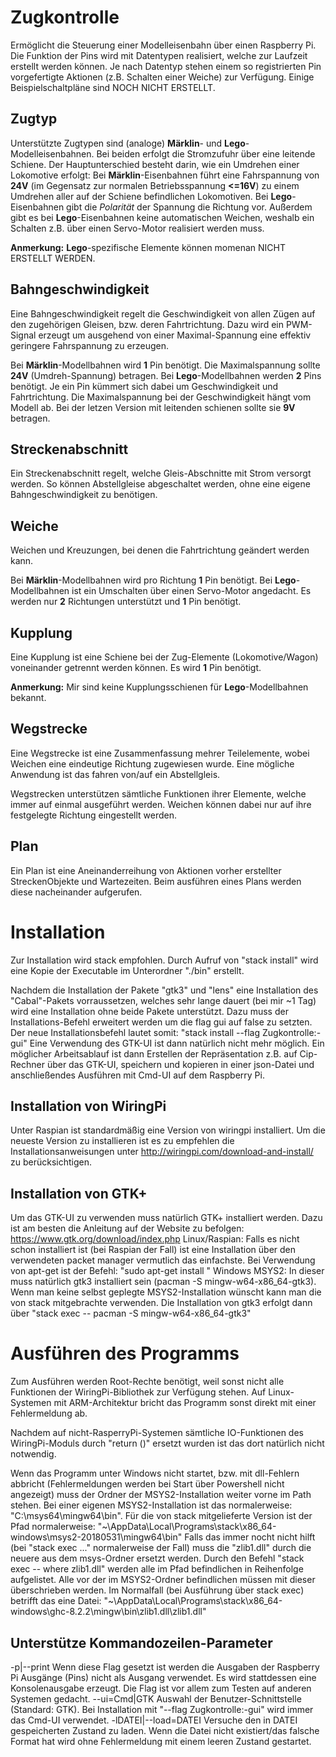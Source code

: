 # Zugkontrolle
Ermöglicht die Steuerung einer Modelleisenbahn über einen Raspberry Pi.
Die Funktion der Pins wird mit Datentypen realisiert, welche zur Laufzeit erstellt werden können.
Je nach Datentyp stehen einem so registrierten Pin vorgefertigte Aktionen (z.B. Schalten einer Weiche) zur Verfügung.
Einige Beispielschaltpläne sind NOCH NICHT ERSTELLT.

## Zugtyp
Unterstützte Zugtypen sind (analoge) __Märklin__- und __Lego__-Modelleisenbahnen. Bei beiden erfolgt die Stromzufuhr über eine leitende Schiene.
Der Hauptunterschied besteht darin, wie ein Umdrehen einer Lokomotive erfolgt:
    Bei __Märklin__-Eisenbahnen führt eine Fahrspannung von __24V__ (im Gegensatz zur normalen Betriebsspannung __<=16V__) zu einem Umdrehen aller auf der Schiene befindlichen Lokomotiven.
    Bei __Lego__-Eisenbahnen gibt die _Polarität_ der Spannung die Richtung vor.
Außerdem gibt es bei __Lego__-Eisenbahnen keine automatischen Weichen, weshalb ein Schalten z.B. über einen Servo-Motor realisiert werden muss.

__Anmerkung:__
    __Lego__-spezifische Elemente können momenan NICHT ERSTELLT WERDEN.

## Bahngeschwindigkeit
Eine Bahngeschwindigkeit regelt die Geschwindigkeit von allen Zügen auf den zugehörigen Gleisen, bzw. deren Fahrtrichtung.
Dazu wird ein PWM-Signal erzeugt um ausgehend von einer Maximal-Spannung eine effektiv geringere Fahrspannung zu erzeugen.

Bei __Märklin__-Modellbahnen wird __1__ Pin benötigt. Die Maximalspannung sollte __24V__ (Umdreh-Spannung) betragen.
Bei __Lego__-Modellbahnen werden __2__ Pins benötigt. Je ein Pin kümmert sich dabei um Geschwindigkeit und Fahrtrichtung.
    Die Maximalspannung bei der Geschwindigkeit hängt vom Modell ab.
    Bei der letzen Version mit leitenden schienen sollte sie __9V__ betragen.

## Streckenabschnitt
Ein Streckenabschnitt regelt, welche Gleis-Abschnitte mit Strom versorgt werden. So können Abstellgleise abgeschaltet werden, ohne eine eigene Bahngeschwindigkeit zu benötigen.

## Weiche
Weichen und Kreuzungen, bei denen die Fahrtrichtung geändert werden kann.

Bei __Märklin__-Modellbahnen wird pro Richtung __1__ Pin benötigt.
Bei __Lego__-Modellbahnen ist ein Umschalten über einen Servo-Motor angedacht. Es werden nur __2__ Richtungen unterstützt und __1__ Pin benötigt.

## Kupplung
Eine Kupplung ist eine Schiene bei der Zug-Elemente (Lokomotive/Wagon) voneinander getrennt werden können. Es wird __1__ Pin benötigt.

__Anmerkung:__
    Mir sind keine Kupplungsschienen für __Lego__-Modellbahnen bekannt.

## Wegstrecke
Eine Wegstrecke ist eine Zusammenfassung mehrer Teilelemente, wobei Weichen eine eindeutige Richtung zugewiesen wurde.
Eine mögliche Anwendung ist das fahren von/auf ein Abstellgleis.

Wegstrecken unterstützen sämtliche Funktionen ihrer Elemente, welche immer auf einmal ausgeführt werden.
Weichen können dabei nur auf ihre festgelegte Richtung eingestellt werden.

## Plan
Ein Plan ist eine Aneinanderreihung von Aktionen vorher erstellter StreckenObjekte und Wartezeiten.
Beim ausführen eines Plans werden diese nacheinander aufgerufen.

# Installation
Zur Installation wird stack empfohlen. Durch Aufruf von "stack install" wird eine Kopie der Executable im Unterordner "./bin" erstellt.

Nachdem die Installation der Pakete "gtk3" und "lens" eine Installation des "Cabal"-Pakets vorraussetzen, welches sehr lange dauert (bei mir ~1 Tag) wird eine Installation ohne beide Pakete unterstützt.
Dazu muss der Installations-Befehl erweitert werden um die flag gui auf false zu setzten. Der neue Installationsbefehl lautet somit:
    "stack install --flag Zugkontrolle:-gui"
Eine Verwendung des GTK-UI ist dann natürlich nicht mehr möglich.
Ein möglicher Arbeitsablauf ist dann Erstellen der Repräsentation z.B. auf Cip-Rechner über das GTK-UI, speichern und kopieren in einer json-Datei und anschließendes Ausführen mit Cmd-UI auf dem Raspberry Pi.

## Installation von WiringPi
Unter Raspian ist standardmäßig eine Version von wiringpi installiert.
Um die neueste Version zu installieren ist es zu empfehlen die Installationsanweisungen unter http://wiringpi.com/download-and-install/ zu berücksichtigen.

## Installation von GTK+
Um  das GTK-UI zu verwenden muss natürlich GTK+ installiert werden.
Dazu ist am besten die Anleitung auf der Website zu befolgen: https://www.gtk.org/download/index.php
    Linux/Raspian:
        Falls es nicht schon installiert ist (bei Raspian der Fall) ist eine Installation über den verwendeten packet manager vermutlich das einfachste.
        Bei Verwendung von apt-get ist der Befehl:
        "sudo apt-get install "
    Windows MSYS2:
        In dieser muss natürlich gtk3 installiert sein (pacman -S mingw-w64-x86_64-gtk3).
        Wenn man keine selbst geplegte MSYS2-Installation wünscht kann man die von stack mitgebrachte verwenden.
        Die Installation von gtk3 erfolgt dann über "stack exec -- pacman -S mingw-w64-x86_64-gtk3"

# Ausführen des Programms
Zum Ausführen werden Root-Rechte benötigt, weil sonst nicht alle Funktionen der WiringPi-Bibliothek zur Verfügung stehen.
Auf Linux-Systemen mit ARM-Architektur bricht das Programm sonst direkt mit einer Fehlermeldung ab.

Nachdem auf nicht-RasperryPi-Systemen sämtliche IO-Funktionen des WiringPi-Moduls durch "return ()" ersetzt wurden ist das dort natürlich nicht notwendig.

Wenn das Programm unter Windows nicht startet, bzw. mit dll-Fehlern abbricht (Fehlermeldungen werden bei Start über Powershell nicht angezeigt) muss der Ordner der MSYS2-Installation weiter vorne im Path stehen.
Bei einer eigenen MSYS2-Installation ist das normalerweise: "C:\msys64\mingw64\bin".
Für die von stack mitgelieferte Version ist der Pfad normalerweise: "~\AppData\Local\Programs\stack\x86_64-windows\msys2-20180531\mingw64\bin\"
Falls das immer nocht nicht hilft (bei "stack exec ..." normalerweise der Fall) muss die "zlib1.dll" durch die neuere aus dem msys-Ordner ersetzt werden.
Durch den Befehl "stack exec -- where zlib1.dll" werden alle im Pfad befindlichen in Reihenfolge aufgelistet.
Alle vor der im MSYS2-Ordner befindlichen müssen mit dieser überschrieben werden.
Im Normalfall (bei Ausführung über stack exec) betrifft das eine Datei: "~\AppData\Local\Programs\stack\x86_64-windows\ghc-8.2.2\mingw\bin\zlib1.dll\zlib1.dll"

## Unterstütze Kommandozeilen-Parameter
-p|--print
    Wenn diese Flag gesetzt ist werden die Ausgaben der Raspberry Pi Ausgänge (Pins) nicht als Ausgang verwendet.
    Es wird stattdessen eine Konsolenausgabe erzeugt.
    Die Flag ist vor allem zum Testen auf anderen Systemen gedacht.
--ui=Cmd|GTK
    Auswahl der Benutzer-Schnittstelle (Standard: GTK).
    Bei Installation mit "--flag Zugkontrolle:-gui" wird immer das Cmd-UI verwendet.
-lDATEI|--load=DATEI
    Versuche den in DATEI gespeicherten Zustand zu laden.
    Wenn die Datei nicht existiert/das falsche Format hat wird ohne Fehlermeldung mit einem leeren Zustand gestartet.